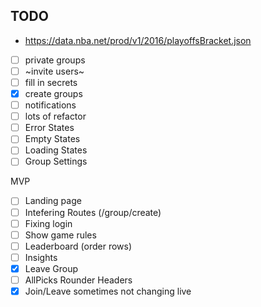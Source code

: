 ## TODO
- https://data.nba.net/prod/v1/2016/playoffsBracket.json
- [ ] private groups
- [ ] ~invite users~
- [ ] fill in secrets
- [X] create groups
- [ ] notifications
- [ ] lots of refactor
- [ ] Error States
- [ ] Empty States
- [ ] Loading States
- [ ] Group Settings

MVP
- [ ] Landing page
- [ ] Intefering Routes (/group/create)
- [ ] Fixing login
- [ ] Show game rules
- [ ] Leaderboard (order rows)
- [ ] Insights
- [X] Leave Group
- [ ] AllPicks Rounder Headers
- [X] Join/Leave sometimes not changing live